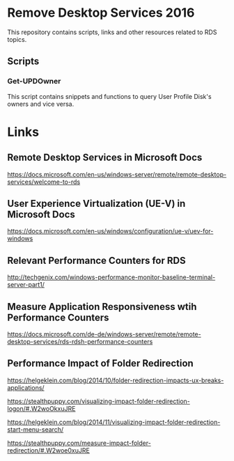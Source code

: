 # Remove Desktop Services 2016
This repository contains scripts, links and other resources related to RDS topics.

## Scripts

### Get-UPDOwner
This script contains snippets and functions to query User Profile Disk's owners and vice versa.

# Links
## Remote Desktop Services in Microsoft Docs
https://docs.microsoft.com/en-us/windows-server/remote/remote-desktop-services/welcome-to-rds

## User Experience Virtualization (UE-V) in Microsoft Docs
https://docs.microsoft.com/en-us/windows/configuration/ue-v/uev-for-windows

## Relevant Performance Counters for RDS
http://techgenix.com/windows-performance-monitor-baseline-terminal-server-part1/

## Measure Application Responsiveness wtih Performance Counters
https://docs.microsoft.com/de-de/windows-server/remote/remote-desktop-services/rds-rdsh-performance-counters

## Performance Impact of Folder Redirection
https://helgeklein.com/blog/2014/10/folder-redirection-impacts-ux-breaks-applications/

https://stealthpuppy.com/visualizing-impact-folder-redirection-logon/#.W2woOkxuJRE

https://helgeklein.com/blog/2014/11/visualizing-impact-folder-redirection-start-menu-search/

https://stealthpuppy.com/measure-impact-folder-redirection/#.W2woe0xuJRE